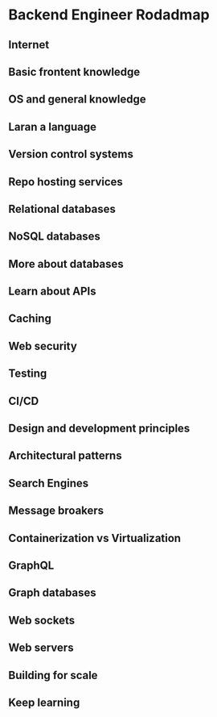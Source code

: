 # Backend Engineer Rodadmap

## Internet
## Basic frontent knowledge
## OS and general knowledge
## Laran a language
## Version control systems
## Repo hosting services
## Relational databases
## NoSQL databases
## More about databases
## Learn about APIs
## Caching
## Web security
## Testing
## CI/CD
## Design and development principles
## Architectural patterns
## Search Engines
## Message broakers
## Containerization vs Virtualization
## GraphQL
## Graph databases
## Web sockets
## Web servers
## Building for scale
## Keep learning
